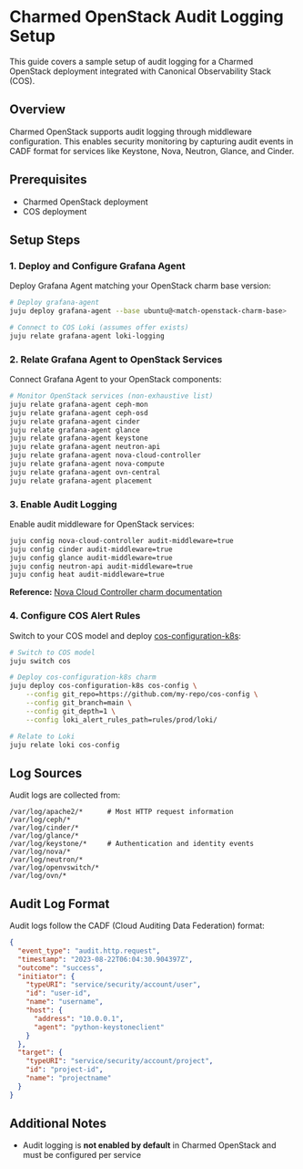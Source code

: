 # Charmed OpenStack Audit Logging Setup

This guide covers a sample setup of audit logging for a Charmed OpenStack deployment integrated with Canonical Observability Stack (COS).

## Overview

Charmed OpenStack supports audit logging through middleware configuration. This enables security monitoring by capturing audit events in CADF format for services like Keystone, Nova, Neutron, Glance, and Cinder.

## Prerequisites

- Charmed OpenStack deployment
- COS deployment

## Setup Steps

### 1. Deploy and Configure Grafana Agent

Deploy Grafana Agent matching your OpenStack charm base version:

```bash
# Deploy grafana-agent
juju deploy grafana-agent --base ubuntu@<match-openstack-charm-base>

# Connect to COS Loki (assumes offer exists)
juju relate grafana-agent loki-logging
```

### 2. Relate Grafana Agent to OpenStack Services

Connect Grafana Agent to your OpenStack components:

```bash
# Monitor OpenStack services (non-exhaustive list)
juju relate grafana-agent ceph-mon
juju relate grafana-agent ceph-osd
juju relate grafana-agent cinder
juju relate grafana-agent glance
juju relate grafana-agent keystone
juju relate grafana-agent neutron-api
juju relate grafana-agent nova-cloud-controller
juju relate grafana-agent nova-compute
juju relate grafana-agent ovn-central
juju relate grafana-agent placement
```

### 3. Enable Audit Logging

Enable audit middleware for OpenStack services:

```bash
juju config nova-cloud-controller audit-middleware=true
juju config cinder audit-middleware=true
juju config glance audit-middleware=true
juju config neutron-api audit-middleware=true
juju config heat audit-middleware=true
```

**Reference:** [Nova Cloud Controller charm documentation](https://charmhub.io/nova-cloud-controller)

### 4. Configure COS Alert Rules

Switch to your COS model and deploy [cos-configuration-k8s](https://charmhub.io/cos-configuration-k8s):

```bash
# Switch to COS model
juju switch cos

# Deploy cos-configuration-k8s charm
juju deploy cos-configuration-k8s cos-config \
    --config git_repo=https://github.com/my-repo/cos-config \
    --config git_branch=main \
    --config git_depth=1 \
    --config loki_alert_rules_path=rules/prod/loki/

# Relate to Loki
juju relate loki cos-config
```

## Log Sources

Audit logs are collected from:

```
/var/log/apache2/*      # Most HTTP request information
/var/log/ceph/*
/var/log/cinder/*
/var/log/glance/*
/var/log/keystone/*     # Authentication and identity events
/var/log/nova/*
/var/log/neutron/*
/var/log/openvswitch/*
/var/log/ovn/*
```

## Audit Log Format

Audit logs follow the CADF (Cloud Auditing Data Federation) format:

```json
{
  "event_type": "audit.http.request",
  "timestamp": "2023-08-22T06:04:30.904397Z",
  "outcome": "success",
  "initiator": {
    "typeURI": "service/security/account/user",
    "id": "user-id",
    "name": "username",
    "host": {
      "address": "10.0.0.1",
      "agent": "python-keystoneclient"
    }
  },
  "target": {
    "typeURI": "service/security/account/project",
    "id": "project-id",
    "name": "projectname"
  }
}
```

## Additional Notes

- Audit logging is **not enabled by default** in Charmed OpenStack and must be configured per service

